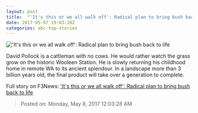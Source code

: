 ```yaml
---
layout: post
title:  "'It's this or we all walk off': Radical plan to bring bush back to life"
date: 2017-05-07 19:03:28Z
categories: abc-top-stories
---
```


!['It's this or we all walk off': Radical plan to bring bush back to life](http://www.abc.net.au/news/image/8499916-1x1-700x700.jpg)

David Pollock is a cattleman with no cows. He would rather watch the grass grow on the historic Wooleen Station. He is slowly returning his childhood home in remote WA to its ancient splendour. In a landscape more than 3 billion years old, the final product will take over a generation to complete.


Full story on F3News: ['It's this or we all walk off': Radical plan to bring bush back to life](http://www.f3nws.com/n/FbcWJH)

> Posted on: Monday, May 8, 2017 12:03:28 AM
